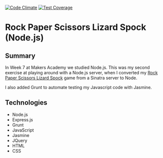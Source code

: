 [![Code Climate](https://codeclimate.com/github/ejbyne/node-rock-paper-scissors-lizard-spock/badges/gpa.svg)](https://codeclimate.com/github/ejbyne/node-rock-paper-scissors-lizard-spock)
[![Test Coverage](https://codeclimate.com/github/ejbyne/node-rock-paper-scissors-lizard-spock/badges/coverage.svg)](https://codeclimate.com/github/ejbyne/node-rock-paper-scissors-lizard-spock)

# Rock Paper Scissors Lizard Spock (Node.js)

## Summary

In Week 7 at Makers Academy we studied Node.js. This was my second exercise at playing around with a Node.js server, when I converted my [Rock Paper Scissors Lizard Spock](https://github.com/ejbyne/js-rock-paper-scissors-lizard-spock) game from a Sinatra server to Node.

I also added Grunt to automate testing my Javascript code with Jasmine.

## Technologies

- Node.js
- Express.js
- Grunt
- JavaScript
- Jasmine
- JQuery
- HTML
- CSS
